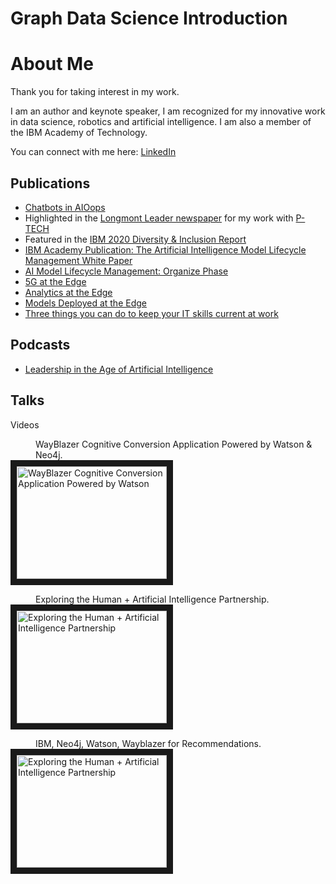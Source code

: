 # Graph Data Science Introduction
# About Me

Thank you for taking interest in my work.

I am an author and keynote speaker, I am recognized for my innovative work in data science, robotics and artificial intelligence. I am also a member of the IBM Academy of Technology. 

You can connect with me here: [LinkedIn](https://www.linkedin.com/in/ivanportilla/)
## <a id=publications></a> Publications
* [Chatbots in AIOops](https://community.ibm.com/community/user/aiops/blogs/ivan-portilla/2021/06/14/chatbots-in-aiops)
* Highlighted in the [Longmont Leader newspaper](https://www.longmontleader.com/local-news/svvsd-students-developing-ibm-powered-technology-bring-real-life-solutions-to-life-3746811) for my work with [P-TECH](https://www.ptech.org/)
* Featured in the [IBM 2020 Diversity & Inclusion Report](https://www.ibm.com/impact/be-equal/pdf/IBM_Diversity_Inclusion_Report_2020.pdf)
* [IBM Academy Publication: The Artificial Intelligence Model Lifecycle Management White Paper](https://www.ibm.com/blogs/academy-of-technology/ai-model-lifecycle-management-white-paper/)
* [AI Model Lifecycle Management: Organize Phase](https://www.ibm.com/cloud/blog/ai-model-lifecycle-management-organize)
* [5G at the Edge](https://www.ibm.com/cloud/blog/5g-at-the-edge)
* [Analytics at the Edge](https://www.ibm.com/cloud/blog/analytics-at-the-edge)
* [Models Deployed at the Edge](https://www.ibm.com/cloud/blog/models-deployed-at-the-edge)
* [Three things you can do to keep your IT skills current at work](https://www.ibm.com/blogs/watson/2016/07/three-things-can-keep-skills-current-work/)

## <a id=podcasts></a> Podcasts
* [Leadership in the Age of Artificial Intelligence](https://crestcom.com/blog/2020/09/18/episode-39-leadership-in-the-age-of-ai-with-it-architect-and-data-scientist-ivan-portilla/)

## <a id=talks></a> Talks
<dl>
  <dt>Videos</dt>
  </p>
   <dd>WayBlazer Cognitive Conversion Application Powered by Watson & Neo4j.</dd>
<a href="http://www.youtube.com/watch?feature=player_embedded&v=pcA-22Md1qU
" target="_blank"><img src="http://img.youtube.com/vi/pcA-22Md1qU/0.jpg" 
alt="WayBlazer Cognitive Conversion Application Powered by Watson" width="240" height="180" border="10" /></a>

  
  </p>
  <dd>Exploring the Human + Artificial Intelligence Partnership.</dd>
<a href="http://www.youtube.com/watch?feature=player_embedded&v=zmpXJ6ZwhQk
" target="_blank"><img src="http://img.youtube.com/vi/zmpXJ6ZwhQk/0.jpg" 
alt="Exploring the Human + Artificial Intelligence Partnership" width="240" height="180" border="10" /></a>

 </p>
  <dd>IBM, Neo4j, Watson, Wayblazer for Recommendations.</dd>
<a href="http://www.youtube.com/watch?feature=player_embedded&v= SX7Ib9n0nbU
" target="_blank"><img src="http://img.youtube.com/vi/SX7Ib9n0nbU/0.jpg" 
alt="Exploring the Human + Artificial Intelligence Partnership" width="240" height="180" border="10" /></a>

</dl>
